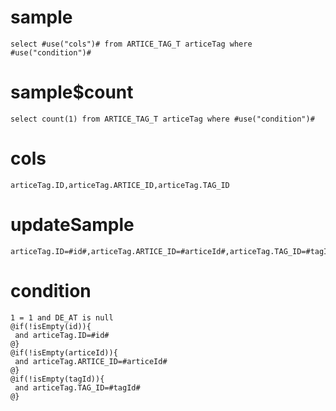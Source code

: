 sample
===

	select #use("cols")# from ARTICE_TAG_T articeTag where  #use("condition")#

sample$count
===
    select count(1) from ARTICE_TAG_T articeTag where #use("condition")#

cols
===
	articeTag.ID,articeTag.ARTICE_ID,articeTag.TAG_ID

updateSample
===

	articeTag.ID=#id#,articeTag.ARTICE_ID=#articeId#,articeTag.TAG_ID=#tagId#

condition
===

	1 = 1 and DE_AT is null
	@if(!isEmpty(id)){
	 and articeTag.ID=#id#
	@}
	@if(!isEmpty(articeId)){
	 and articeTag.ARTICE_ID=#articeId#
	@}
	@if(!isEmpty(tagId)){
	 and articeTag.TAG_ID=#tagId#
	@}



